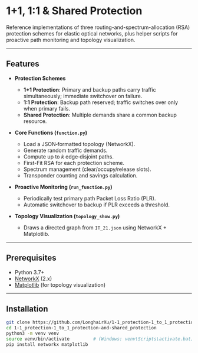 # 1+1, 1:1 & Shared Protection

Reference implementations of three routing-and-spectrum-allocation (RSA) protection schemes for elastic optical networks, plus helper scripts for proactive path monitoring and topology visualization.

---

## Features

- **Protection Schemes**  
  - **1+1 Protection**: Primary and backup paths carry traffic simultaneously; immediate switchover on failure.  
  - **1:1 Protection**: Backup path reserved; traffic switches over only when primary fails.  
  - **Shared Protection**: Multiple demands share a common backup resource.

- **Core Functions (`function.py`)**  
  - Load a JSON‐formatted topology (NetworkX).  
  - Generate random traffic demands.  
  - Compute up to *k* edge‐disjoint paths.  
  - First-Fit RSA for each protection scheme.  
  - Spectrum management (clear/occupy/release slots).  
  - Transponder counting and savings calculation.

- **Proactive Monitoring (`run_function.py`)**  
  - Periodically test primary path Packet Loss Ratio (PLR).  
  - Automatic switchover to backup if PLR exceeds a threshold.

- **Topology Visualization (`topology_show.py`)**  
  - Draws a directed graph from `IT_21.json` using NetworkX + Matplotlib.

---

## Prerequisites

- Python 3.7+  
- [NetworkX](https://networkx.org/) (2.x)  
- [Matplotlib](https://matplotlib.org/) (for topology visualization)

---

## Installation

```bash
git clone https://github.com/LonghairXu/1-1_protection-1_to_1_protection-and-shared_protection.git
cd 1-1_protection-1_to_1_protection-and-shared_protection
python3 -m venv venv
source venv/bin/activate         # (Windows: venv\Scripts\activate.bat)
pip install networkx matplotlib
